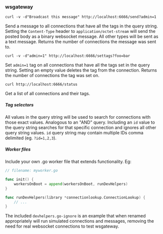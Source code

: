 ### wsgateway

`curl -v -d"Broadcast this message" http://localhost:6666/send?admin=1`

Send a message to all connections that have all the tags in the query string. Setting the `Content-Type` header to `application/octet-stream` will send the posted body as a binary websocket message. All other types will be sent as a text message. Returns the number of connections the message was sent to.

`curl -v -d"admin=1" http://localhost:6666/settags?foo=bar`

Set `admin=1` tag on all connections that have all the tags set in the query string. Setting an empty value deletes the tag from the connection. Returns the number of connections the tag was set on.

`curl http://localhost:6666/status`

Get a list of all connections and their tags.

##### Tag selectors
All values in the query string will be used to search for connections with those exact values. Analogous to an "AND" query. Including an `id` value to the query string searches for that specific connection and ignores all other query string values. `id` query string may contain multiple IDs comma delimited (eg. `?id=1,2,3`).


##### Worker files

Include your own .go worker file that extends functionality. Eg:
~~~go
// filename: myworker.go

func init() {
	workersOnBoot = append(workersOnBoot, runDevHelpers)
}

func runDevHelpers(library *connectionlookup.ConnectionLookup) {
	// ...
}
~~~

The included `devhelpers.go-ignore` is an example that when renamed appropriately will run simulated connections and messages, removing the need for real websocket connections to test wsgateway.

